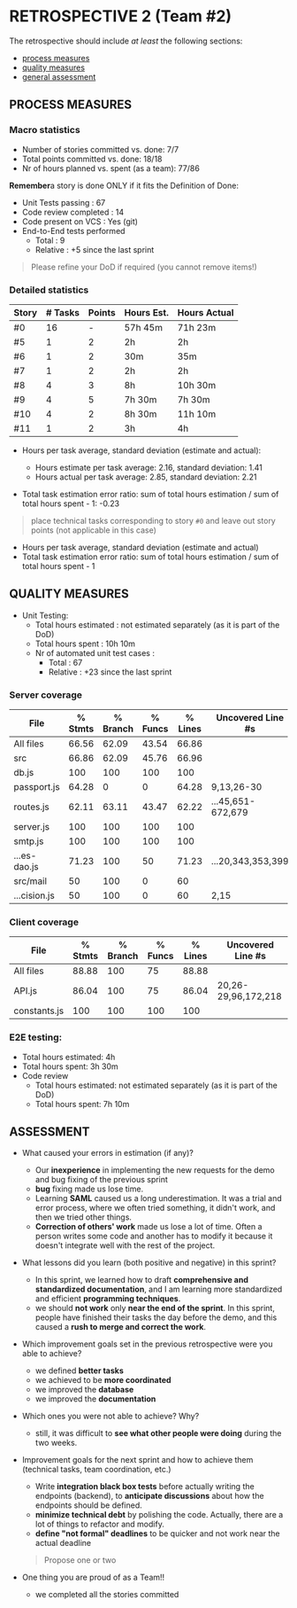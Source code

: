 # RETROSPECTIVE 2 (Team #2)

The retrospective should include _at least_ the following
sections:

- [process measures](#process-measures)
- [quality measures](#quality-measures)
- [general assessment](#assessment)

## PROCESS MEASURES

### Macro statistics

- Number of stories committed vs. done: 7/7
- Total points committed vs. done: 18/18
- Nr of hours planned vs. spent (as a team): 77/86

**Remember**a story is done ONLY if it fits the Definition of Done:

- Unit Tests passing : 67
- Code review completed : 14
- Code present on VCS : Yes (git)
- End-to-End tests performed
  - Total : 9
  - Relative : +5 since the last sprint

> Please refine your DoD if required (you cannot remove items!)

### Detailed statistics

| Story | # Tasks | Points | Hours Est. | Hours Actual |
| ----- | ------- | ------ | ---------- | ------------ |
| #0    | 16      | -      | 57h 45m    | 71h 23m      |
| #5    | 1       | 2      | 2h         | 2h           |
| #6    | 1       | 2      | 30m        | 35m          |
| #7    | 1       | 2      | 2h         | 2h           |
| #8    | 4       | 3      | 8h         | 10h 30m      |
| #9    | 4       | 5      | 7h 30m     | 7h 30m       |
| #10   | 4       | 2      | 8h 30m     | 11h 10m      |
| #11   | 1       | 2      | 3h         | 4h           |


- Hours per task average, standard deviation (estimate and actual):

  - Hours estimate per task average: 2.16, standard deviation: 1.41
  - Hours actual per task average: 2.85, standard deviation: 2.21

- Total task estimation error ratio: sum of total hours estimation / sum of total hours spent - 1: -0.23

> place technical tasks corresponding to story `#0` and leave out story points (not applicable in this case)

- Hours per task average, standard deviation (estimate and actual)
- Total task estimation error ratio: sum of total hours estimation / sum of total hours spent - 1

## QUALITY MEASURES

- Unit Testing:
  - Total hours estimated : not estimated separately (as it is part of the DoD)
  - Total hours spent : 10h 10m
  - Nr of automated unit test cases :
    - Total : 67
    - Relative : +23 since the last sprint

### Server coverage

|File           | % Stmts | % Branch | % Funcs | % Lines | Uncovered Line #s |
|---------------|---------|----------|---------|---------|-------------------|
|All files      |   66.56 |    62.09 |   43.54 |   66.86 |                   |
| src           |   66.86 |    62.09 |   45.76 |   66.96 |                   |
|  db.js        |     100 |      100 |     100 |     100 |                   |
|  passport.js  |   64.28 |        0 |       0 |   64.28 | 9,13,26-30        |
|  routes.js    |   62.11 |    63.11 |   43.47 |   62.22 | ...45,651-672,679 |
|  server.js    |     100 |      100 |     100 |     100 |                   |
|  smtp.js      |     100 |      100 |     100 |     100 |                   |
|  ...es-dao.js |   71.23 |      100 |      50 |   71.23 | ...20,343,353,399 |
| src/mail      |      50 |      100 |       0 |      60 |                   |
|  ...cision.js |      50 |      100 |       0 |      60 | 2,15              |

### Client coverage

| File          | % Stmts | % Branch | % Funcs | % Lines | Uncovered Line #s   |
|---------------|---------|----------|---------|---------|---------------------|
| All files     |   88.88 |      100 |      75 |   88.88 |                     |
| API.js        |   86.04 |      100 |      75 |   86.04 | 20,26-29,96,172,218 |
|  constants.js |     100 |      100 |     100 |     100 |                     |

### E2E testing:
  - Total hours estimated: 4h
  - Total hours spent: 3h 30m
- Code review
  - Total hours estimated: not estimated separately (as it is part of the DoD)
  - Total hours spent: 7h 10m

## ASSESSMENT

- What caused your errors in estimation (if any)?
  - Our **inexperience** in implementing the new requests for the demo and bug fixing of the previous sprint
  - **bug** fixing made us lose time. 
  - Learning **SAML** caused us a long underestimation. It was a trial and error process, where we often tried something, it didn't work, and then we tried other things.
  - **Correction of others' work** made us lose a lot of time. Often a person writes some code and another has to modify it because it doesn't integrate well with the rest of the project.

- What lessons did you learn (both positive and negative) in this sprint?
  - In this sprint, we learned how to draft **comprehensive and standardized documentation**, and I am learning more standardized and efficient **programming techniques**.
  - we should **not work** only **near the end of the sprint**. In this sprint, people have finished their tasks the day before the demo, and this caused a **rush to merge and correct the work**.

- Which improvement goals set in the previous retrospective were you able to achieve?
  - we defined **better tasks**
  - we achieved to be **more coordinated**
  - we improved the **database**
  - we improved the **documentation**
- Which ones you were not able to achieve? Why?
  - still, it was difficult to **see what other people were doing** during the two weeks.

- Improvement goals for the next sprint and how to achieve them (technical tasks, team coordination, etc.)
  - Write **integration black box tests** before actually writing the endpoints (backend), to **anticipate discussions** about how the endpoints should be defined.
  - **minimize technical debt** by polishing the code. Actually, there are a lot of things to refactor and modify.
  - **define "not formal" deadlines** to be quicker and not work near the actual deadline

  > Propose one or two

- One thing you are proud of as a Team!!
  - we completed all the stories committed

